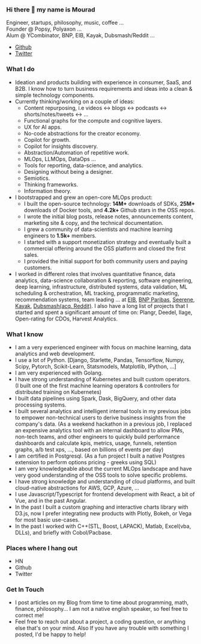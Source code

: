 ### Hi there 👋 my name is Mourad

Engineer, startups, philosophy, music, coffee ...\
Founder @ Popsy, Polyaxon ...\
Alum @ YCombinator, BNP, EIB, Kayak, Dubsmash/Reddit ...

- [Github](https://github.com/mmourafiq)
- [Twitter](https://twitter.com/mmourafiq)

### What I do

- Ideation and products building with experience in consumer, SaaS, and B2B. I know how to turn business requirements and ideas into a clean & simple technology components.
- Currently thinking/working on a couple of ideas:
  - Content repurposing, i.e videos <-> blogs <-> podcasts <-> shorts/notes/tweets <-> ...
  - Functional graphs for the compute and cognitive layers.
  - UX for AI apps.
  - No-code abstractions for the creator economy.
  - Copilot for growth.
  - Copilot for insights discovery.
  - Abstraction/Automation of repetitive work.
  - MLOps, LLMOps, DataOps ...
  - Tools for reporting, data-science, and analytics.
  - Designing without being a designer.
  - Semiotics.
  - Thinking frameworks.
  - Information theory.
- I bootstrapped and grew an open-core MLOps product:
  - I built the open-source technology: **14M+** downloads of SDKs, **25M+** downloads of Docker tools, and **4.2k+** Github stars in the OSS repos.
  - I wrote the initial blog posts, release notes, announcements content, marketing site & copy, and the technical documentation.
  - I grew a community of data-scientists and machine learning engineers to **1.5k+** members.
  - I started with a support monetization strategy and eventually built a commercial offering around the OSS platform and closed the first sales.
  - I provided the initial support for both community users and paying customers.
- I worked in different roles that involves quantitative finance, data analytics, data-science collaboration & reporting, software engineering, deep learning, infrastructure, distributed systems, data validation, ML scheduling & orchestration, ML tracking, programmatic marketing, recommendation systems, team leading … at [EIB](https://www.eib.org/en/index.htm), [BNP Paribas](https://group.bnpparibas/en/), [Seerene](https://www.seerene.com/), [Kayak](https://www.kayak.com/), [Dubsmash(acq. Reddit)](https://www.reddit.com/). I also have a long list of projects that I started and spent a significant amount of time on: Plangr, Deedel, Ilage, Open-rating for CDOs, Harvest Analytics.

### What I know

- I am a very experienced engineer with focus on machine learning, data analytics and web development.
- I use a lot of Python. [Django, Starlette, Pandas, Tensorflow, Numpy, Scipy, Pytorch, Scikit-Learn, Statsmodels, Matplotlib, IPython, ...]
- I am very experienced with Golang.
- I have strong understanding of Kubernetes and built custom operators. (I built one of the first machine learning operators & controllers for distributed training on Kubernetes)
- I built data pipelines using Spark, Dask, BigQuery, and other data processing systems.
- I built several analytics and intelligent internal tools in my previous jobs to empower non-technical users to derive business insights from the company's data. (As a weekend hackathon in a previous job, I replaced an expensive analytics tool with an internal dashboard to allow PMs, non-tech teams, and other engineers to quickly build performance dashboards and calculate kpis, metrics, usage, funnels, retention graphs, a/b test xps, …, based on billions of events per day)
- I am certified in Postgresql. (As a fun project I built a native Postgres extension to perform options pricing - greeks using SQL)
- I am very knowledgeable about the current MLOps landscape and have very good understanding of the OSS tools to solve specific problems.
- I have strong knowledge and understanding of cloud platforms, and built cloud-native abstractions for AWS, GCP, Azure, …
- I use Javascript/Typescript for frontend development with React, a bit of Vue, and in the past Angular.
- In the past I built a custom graphing and interactive charts library with D3.js, now I prefer integrating new products with Plotly, Bokeh, or Vega for most basic use-cases.
- In the past I worked with C++(STL, Boost, LAPACK), Matlab, Excel(vba, DLLs), and briefly with Cobol/Pacbase.

### Places where I hang out

- HN
- Github
- Twitter

### Get In Touch

- I post articles on my Blog from time to time about programming, math, finance, philosophy… I am not a native english speaker, so feel free to correct me!
- Feel free to reach out about a project, a coding question, or anything else that's on your mind. Also If you have any trouble with something I posted, I'd be happy to help!
